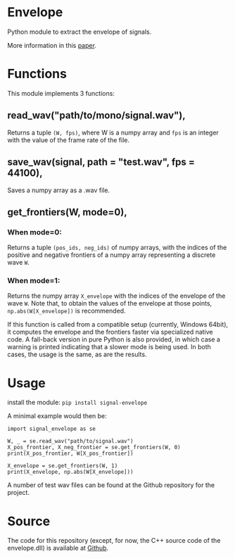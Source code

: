 # Envelope
Python module to extract the envelope of signals.

More information in this [paper](https://arxiv.org/abs/2009.02860).

# Functions

This module implements 3 functions:


## **read_wav("path/to/mono/signal.wav")**, 

Returns a tuple `(W, fps)`, where W is a numpy array and `fps` is an integer with the value of the frame rate of the file.


## **save_wav(signal, path = "test.wav", fps = 44100)**, 

Saves a numpy array as a .wav file.


## **get_frontiers(W, mode=0)**,

### When mode=0:
Returns a tuple `(pos_ids, neg_ids)` of numpy arrays, with the indices of the positive and negative frontiers of a numpy array representing a discrete wave `W`.

### When mode=1:
Returns the numpy array `X_envelope` with the indices of the envelope of the wave `W`. Note that, to obtain the values of the envelope at those points, `np.abs(W[X_envelope])` is recommended.

If this function is called from a compatible setup (currently, Windows 64bit), it computes the envelope and the frontiers faster via specialized native code. A fall-back version in pure Python is also provided, in which case a warning is printed indicating that a slower mode is being used. In both cases, the usage is the same, as are the results.

# Usage
install the module: `pip install signal-envelope`

A minimal example would then be:

    import signal_envelope as se

    W, _ = se.read_wav("path/to/signal.wav")
    X_pos_frontier, X_neg_frontier = se.get_frontiers(W, 0)
    print(X_pos_frontier, W[X_pos_frontier])

    X_envelope = se.get_frontiers(W, 1)
    print(X_envelope, np.abs(W[X_envelope]))

A number of test wav files can be found at the Github repository for the project.

# Source
The code for this repository (except, for now, the C++ source code of the envelope.dll) is available at [Github](https://github.com/tesserato/envelope).